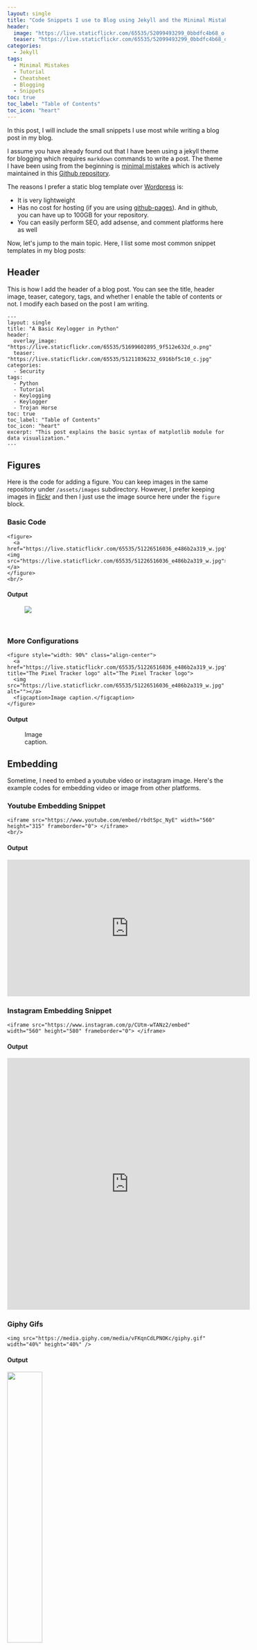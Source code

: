 ```yaml
---
layout: single
title: "Code Snippets I use to Blog using Jekyll and the Minimal Mistakes Theme"
header:
  image: "https://live.staticflickr.com/65535/52099493299_0bbdfc4b68_o.png"
  teaser: "https://live.staticflickr.com/65535/52099493299_0bbdfc4b68_o.png"
categories:
  - Jekyll
tags:
  - Minimal Mistakes
  - Tutorial
  - Cheatsheet
  - Blogging
  - Snippets
toc: true
toc_label: "Table of Contents"
toc_icon: "heart"
---
```

In this post, I will include the small snippets I use most while writing a blog post in my blog. 

I assume you have already found out that I have been using a jekyll theme for blogging which requires `markdown` commands to write a post. The theme I have been using from the beginning is [minimal mistakes](https://mmistakes.github.io/minimal-mistakes/) which is actively maintained in this [Github repository](https://github.com/mmistakes/minimal-mistakes).

The reasons I prefer a static blog template over [Wordpress](https://wordpress.com/) is:
* It is very lightweight
* Has no cost for hosting (if you are using [github-pages](https://pages.github.com/)). And in github, you can have up to 100GB for your repository.
* You can easily perform SEO, add adsense, and comment platforms here as well

Now, let's jump to the main topic. Here, I list some most common snippet templates in my blog posts:

## Header
This is how I add the header of a blog post. You can see the title, header image, teaser, category, tags, and whether I enable the table of contents or not. I modify each based on the post I am writing.
```
---
layout: single
title: "A Basic Keylogger in Python"
header:
  overlay_image: "https://live.staticflickr.com/65535/51699602895_9f512e632d_o.png"
  teaser: "https://live.staticflickr.com/65535/51211036232_6916bf5c10_c.jpg"
categories:
  - Security
tags:
  - Python
  - Tutorial
  - Keylogging
  - Keylogger
  - Trojan Horse
toc: true
toc_label: "Table of Contents"
toc_icon: "heart"
excerpt: "This post explains the basic syntax of matplotlib module for data visualization."
---
```


## Figures
Here is the code for adding a figure. You can keep images in the same repository under `/assets/images` subdirectory. However, I prefer keeping images in [flickr](https://www.flickr.com/) and then I just use the image source here under the `figure` block.
### Basic Code
```
<figure>
  <a href="https://live.staticflickr.com/65535/51226516036_e486b2a319_w.jpg"><img src="https://live.staticflickr.com/65535/51226516036_e486b2a319_w.jpg"></a>
</figure>
<br/>
```

#### Output
<figure>
  <a href="https://live.staticflickr.com/65535/51226516036_e486b2a319_w.jpg"><img src="https://live.staticflickr.com/65535/51226516036_e486b2a319_w.jpg"></a>
</figure>
<br/>

### More Configurations
```
<figure style="width: 90%" class="align-center">
  <a href="https://live.staticflickr.com/65535/51226516036_e486b2a319_w.jpg" title="The Pixel Tracker logo" alt="The Pixel Tracker logo">
  <img src="https://live.staticflickr.com/65535/51226516036_e486b2a319_w.jpg" alt=""></a>
  <figcaption>Image caption.</figcaption>
</figure>
```

#### Output
<figure style="width: 80px" class="align-center">
  <a href="https://live.staticflickr.com/65535/51226516036_e486b2a319_w.jpg" title="The Pixel Tracker logo" alt="The Pixel Tracker logo">
  <img src="https://live.staticflickr.com/65535/51226516036_e486b2a319_w.jpg" alt=""></a>
  <figcaption>Image caption.</figcaption>
</figure>




## Embedding
Sometime, I need to embed a youtube video or instagram image. Here's the example codes for embedding video or image from other platforms.
### Youtube Embedding Snippet
```
<iframe src="https://www.youtube.com/embed/rbdtSpc_NyE" width="560" height="315" frameborder="0"> </iframe>
<br/>
```

#### Output
<iframe src="https://www.youtube.com/embed/rbdtSpc_NyE" width="560" height="315" frameborder="0"> </iframe>
<br/>

### Instagram Embedding Snippet
```
<iframe src="https://www.instagram.com/p/CUtm-wTANz2/embed" width="560" height="580" frameborder="0"> </iframe>
```
#### Output
<iframe src="https://www.instagram.com/p/CUtm-wTANz2/embed" width="560" height="580" frameborder="0"> </iframe>


### Giphy Gifs
```
<img src="https://media.giphy.com/media/vFKqnCdLPNOKc/giphy.gif" width="40%" height="40%" />
```

#### Output
<img src="https://media.giphy.com/media/vFKqnCdLPNOKc/giphy.gif" width="40%" height="40%" />


### Github Gist
```
<script src="https://gist.github.com/shantoroy/9bb4da0b2a281e3c91cc836045b6c74d.js"></script>
```
#### output
<script src="https://gist.github.com/shantoroy/9bb4da0b2a281e3c91cc836045b6c74d.js"></script>


## Smileys
Sometimes, I like to use smileys in my sentences and here's how you can add in your posts.
```
:sunglasses: 
:wink:
:smiley:
```

#### Output
:sunglasses: 
:wink:
:smiley:

## Other Minimal Mistakes Blogs
Here are a few other blogs that are using the `Minimal Mistakes` theme. You can get inspiration by looking at how people are prefering this template for publishing their blogs.
1. https://www.gurucharan.in/blog/blogging-as-a-developer/
2. https://www.cross-validated.com/Personal-website-with-Minimal-Mistakes-Jekyll-Theme-HOWTO-Part-IV/
([Github](https://github.com/k-bosko/k-bosko.github.io))






## Troubleshooting

* If there is an error (tag not ended properly), most probably it's because there is `%` in the code snippet.




## CheatSheet/Help
If you are looking for more snippets, just go visit this page:
* https://www.fabriziomusacchio.com/blog/2021-08-11-Minimal_Mistakes_Cheat_Sheet/#via-html

<!--stackedit_data:
eyJoaXN0b3J5IjpbNTM4MDQ2NjAxLC04OTE2NTQ4MywtNTIwND
gyMjE2LDU1NDk1MjM2OSwtNTY1NDcwODY3LC0xMTcxMDgwMjY0
XX0=
-->